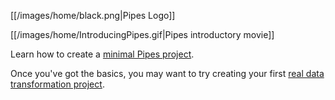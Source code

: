 [[/images/home/black.png|Pipes Logo]]

[[/images/home/IntroducingPipes.gif|Pipes introductory movie]]

Learn how to create a [minimal Pipes project](https://github.com/marklogic-community/pipes/wiki/1.-Creating-your-first-Pipes-project).

Once you've got the basics, you may want to try creating your first [real data transformation project](https://github.com/marklogic-community/pipes/wiki/Transforming-data-with-Pipes).